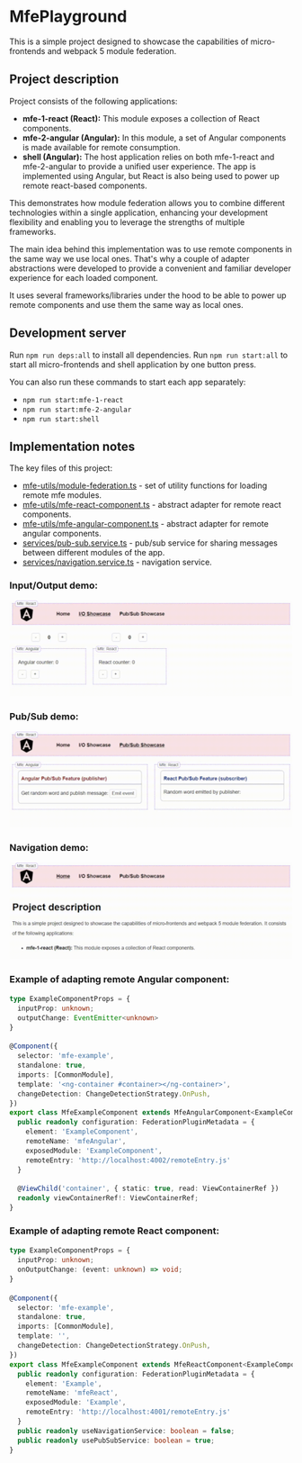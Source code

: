 # MfePlayground
This is a simple project designed to showcase the capabilities of micro-frontends and webpack 5 module federation.

## Project description

Project consists of the following applications:

- **mfe-1-react (React):** This module exposes a collection of React components.
- **mfe-2-angular (Angular):** In this module, a set of Angular components is made available for remote consumption.
- **shell (Angular):** The host application relies on both mfe-1-react and mfe-2-angular to provide a unified user experience. The app is implemented using Angular, but React is also being used to power up remote react-based components.

This demonstrates how module federation allows you to combine different technologies within a single application, enhancing your development flexibility and enabling you to leverage the strengths of multiple frameworks.

The main idea behind this implementation was to use remote components in the same way we use local ones. That's why a couple of adapter abstractions were developed to provide a convenient and familiar developer experience for each loaded component.

It uses several frameworks/libraries under the hood to be able to power up remote components and use them the same way as local ones.
## Development server

Run `npm run deps:all` to install all dependencies. Run `npm run start:all` to start all micro-frontends and shell application by one button press.

You can also run these commands to start each app separately:
- `npm run start:mfe-1-react`
- `npm run start:mfe-2-angular`
- `npm run start:shell`

## Implementation notes

The key files of this project:
- [mfe-utils/module-federation.ts](apps/shell/app/mfe-utils/module-federation.ts) - set of utility functions for loading remote mfe modules.
- [mfe-utils/mfe-react-component.ts](apps/shell/app/mfe-utils/mfe-react-component.ts) - abstract adapter for remote react components.
- [mfe-utils/mfe-angular-component.ts](apps/shell/app/mfe-utils/mfe-angular-component.ts) - abstract adapter for remote angular components.
- [services/pub-sub.service.ts](apps/shell/app/services/pub-sub.service.ts) - pub/sub service for sharing messages between different modules of the app.
- [services/navigation.service.ts](apps/shell/app/services/navigation.service.ts) - navigation service.

### Input/Output demo:
![alt text](assets/input-output-demo.gif)
### Pub/Sub demo:
![alt text](assets/pub-sub-demo.gif)
### Navigation demo:
![alt text](assets/navigation-demo.gif)

### Example of adapting remote Angular component:

```typescript
type ExampleComponentProps = {
  inputProp: unknown;
  outputChange: EventEmitter<unknown>
}

@Component({
  selector: 'mfe-example',
  standalone: true,
  imports: [CommonModule],
  template: '<ng-container #container></ng-container>',
  changeDetection: ChangeDetectionStrategy.OnPush,
})
export class MfeExampleComponent extends MfeAngularComponent<ExampleComponentProps> {
  public readonly configuration: FederationPluginMetadata = {
    element: 'ExampleComponent',
    remoteName: 'mfeAngular',
    exposedModule: 'ExampleComponent',
    remoteEntry: 'http://localhost:4002/remoteEntry.js'
  }

  @ViewChild('container', { static: true, read: ViewContainerRef })
  readonly viewContainerRef!: ViewContainerRef;
}
```

### Example of adapting remote React component:

```typescript
type ExampleComponentProps = {
  inputProp: unknown;
  onOutputChange: (event: unknown) => void;
}

@Component({
  selector: 'mfe-example',
  standalone: true,
  imports: [CommonModule],
  template: '',
  changeDetection: ChangeDetectionStrategy.OnPush,
})
export class MfeExampleComponent extends MfeReactComponent<ExampleComponentProps> {
  public readonly configuration: FederationPluginMetadata = {
    element: 'Example',
    remoteName: 'mfeReact',
    exposedModule: 'Example',
    remoteEntry: 'http://localhost:4001/remoteEntry.js'
  }
  public readonly useNavigationService: boolean = false;
  public readonly usePubSubService: boolean = true;
}
```
